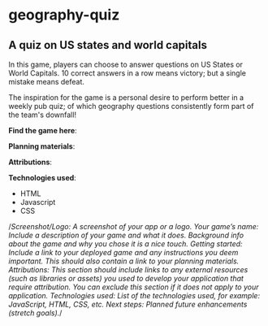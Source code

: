 # geography-quiz
## A quiz on US states and world capitals 

In this game, players can choose to answer questions on US States or World Capitals. 10 correct answers in a row means victory; but a single mistake means defeat. 

The inspiration for the game is a personal desire to perform better in a weekly pub quiz; of which geography questions consistently form part of the team's downfall!

**Find the game here**:

**Planning materials**:

**Attributions**:

**Technologies used**:
* HTML
* Javascript
* CSS



/*Screenshot/Logo: A screenshot of your app or a logo.
Your game’s name: Include a description of your game and what it does. Background info about the game and why you chose it is a nice touch.
Getting started: Include a link to your deployed game and any instructions you deem important. This should also contain a link to your planning materials.
Attributions: This section should include links to any external resources (such as libraries or assets) you used to develop your application that require attribution. You can exclude this section if it does not apply to your application.
Technologies used: List of the technologies used, for example: JavaScript, HTML, CSS, etc.
Next steps: Planned future enhancements (stretch goals).*/